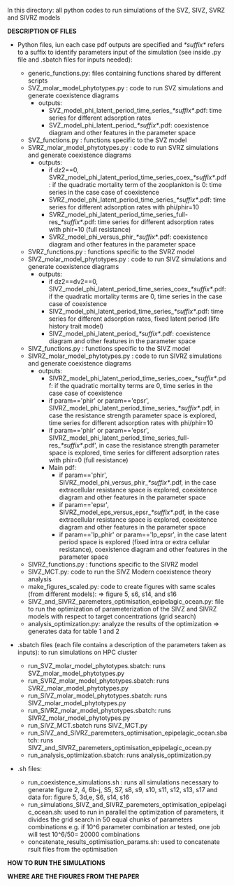 In this directory: all python codes to run simulations of the SVZ, SIVZ, SVRZ and SIVRZ models

**DESCRIPTION OF FILES**
- Python files, iun each case pdf outputs are specified and *\*suffix\** refers to a suffix to identify parameters input of the simulation (see inside .py file and .sbatch files for inputs needed): 
  - generic_functions.py: files containing functions shared by different scripts
  - SVZ_molar_model_phytotypes.py : code to run SVZ simulations and generate coexistence diagrams
      - outputs:
        - SVZ_model_phi_latent_period_time_series_*\*suffix\**.pdf: time series for different adsorption rates
        - SVZ_model_phi_latent_period_*\*suffix\**.pdf: coexistence diagram and other features in the parameter space
  - SVZ_functions.py : functions specific to the SVZ model
  - SVRZ_molar_model_phytotypes.py : code to run SVRZ simulations and generate coexistence diagrams
    - outputs:
      - if dz2==0, SVRZ_model_phi_latent_period_time_series_coex_*\*suffix\**.pdf: if the quadratic mortality term of the zooplankton is 0: time series in the case case of coexistence
      - SVRZ_model_phi_latent_period_time_series_*\*suffix\**.pdf: time series for different adsorption rates with phi/phir=10
      - SVRZ_model_phi_latent_period_time_series_full-res_*\*suffix\**.pdf: time series for different adsorption rates with phir=10 (full resistance)
      - SVRZ_model_phi_versus_phir_*\*suffix\**.pdf: coexistence diagram and other features in the parameter space
  - SVRZ_functions.py : functions specific to the SVRZ model
  - SIVZ_molar_model_phytotypes.py : code to run SIVZ simulations and generate coexistence diagrams
    - outputs:
      - if dz2==dv2==0, SIVZ_model_phi_latent_period_time_series_coex_*\*suffix\**.pdf: if the quadratic mortality terms are 0, time series in the case case of coexistence
      - SIVZ_model_phi_latent_period_time_series_*\*suffix\**.pdf: time series for different adsorption rates, fixed latent period (life history trait model)
      - SIVZ_model_phi_latent_period_*\*suffix\**.pdf: coexistence diagram and other features in the parameter space
  - SIVZ_functions.py : functions specific to the SIVZ model
  - SIVRZ_molar_model_phytotypes.py : code to run SIVRZ simulations and generate coexistence diagrams
    - outputs:
      - SIVRZ_model_phi_latent_period_time_series_coex_*\*suffix\**.pdf: if the quadratic mortality terms are 0, time series in the case case of coexistence
      - if param=='phir' or param=='epsr', SIVRZ_model_phi_latent_period_time_series_*\*suffix\**.pdf, in case the resistance strength parameter space is explored, time series for different adsorption rates with phi/phir=10
      - if param=='phir' or param=='epsr', SIVRZ_model_phi_latent_period_time_series_full-res_*\*suffix\**.pdf', in case the resistance strength parameter space is explored, time series for different adsorption rates with phir=0 (full resistance)
      - Main pdf:
        - if param=='phir', SIVRZ_model_phi_versus_phir_*\*suffix\**.pdf, in the case extracellular resistance space is explored, coexistence diagram and other features in the parameter space
        - if param=='epsr', SIVRZ_model_eps_versus_epsr_*\*suffix\**.pdf, in the case extracellular resistance space is explored, coexistence diagram and other features in the parameter space
        - if param=='lp_phir' or param=='lp_epsr', in the case latent period space is explored (fixed intra or extra cellular resistance), coexistence diagram and other features in the parameter space
  - SIVRZ_functions.py : functions specific to the SIVRZ model
  - SIVZ_MCT.py: code to run the SIVZ Modern coexistence theory analysis
  - make_figures_scaled.py: code to create figures with same scales (from different models): => figure 5, s6, s14, and s16
  - SIVZ_and_SIVRZ_paremeters_optimisation_epipelagic_ocean.py: file to run the optimization of parameterization of the SIVZ and SIVRZ models with respect to target concentrations (grid search)
  - analysis_optimization.py: analyze the results of the optimization =>  generates data for table 1 and 2

- .sbatch files (each file contains a description of the parameters taken as inputs): to run simulations on HPC cluster
  - run_SVZ_molar_model_phytotypes.sbatch: runs SVZ_molar_model_phytotypes.py
  - run_SVRZ_molar_model_phytotypes.sbatch: runs SVRZ_molar_model_phytotypes.py
  - run_SIVZ_molar_model_phytotypes.sbatch: runs SIVZ_molar_model_phytotypes.py
  - run_SIVRZ_molar_model_phytotypes.sbatch: runs SIVRZ_molar_model_phytotypes.py
  - run_SIVZ_MCT.sbatch runs SIVZ_MCT.py
  - run_SIVZ_and_SIVRZ_paremeters_optimisation_epipelagic_ocean.sbatch: runs SIVZ_and_SIVRZ_paremeters_optimisation_epipelagic_ocean.py
  - run_analysis_optimization.sbatch: runs analysis_optimization.py

- .sh files: 
  - run_coexistence_simulations.sh : runs all simulations necessary to generate figure 2, 4, 6b-j, S5, S7, s8, s9, s10, s11, s12, s13, s17 and data for: figure 5, 3d,e, S6, s14, s16
  - run_simulations_SIVZ_and_SIVRZ_paremeters_optimisation_epipelagic_ocean.sh: used to run in parallel  the optimization of parameters, it divides the grid search in 50 equal chunks of parameters combinations e.g. if 10^6 parameter combination ar tested, one job will test 10^6/50= 20000 combinations 
  - concatenate_results_optimisation_params.sh: used to concatenate rsult files from the optimisation

**HOW TO RUN THE SIMULATIONS**

**WHERE ARE THE FIGURES FROM THE PAPER**
